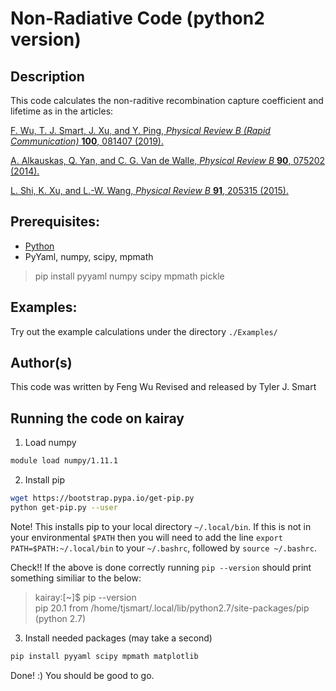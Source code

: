 Non-Radiative Code (python2 version)
===================================

Description
------------------------------------
This code calculates the non-raditive recombination capture coefficient and lifetime as in the articles:

[F. Wu, T. J. Smart, J. Xu, and Y. Ping, *Physical Review B (Rapid Communication)* **100**, 081407 (2019).](https://journals.aps.org/prb/abstract/10.1103/PhysRevB.100.081407 "Carrier recombination mechanism at defects in wide band gap two-dimensional materials from first principles")

[A. Alkauskas, Q. Yan, and C. G. Van de Walle, *Physical Review B* **90**, 075202 (2014).](https://journals.aps.org/prb/abstract/10.1103/PhysRevB.90.075202 "First-principles theory of nonradiative carrier capture via multiphonon emission")

[L. Shi, K. Xu, and L.-W. Wang, *Physical Review B* **91**, 205315 (2015).](https://journals.aps.org/prb/abstract/10.1103/PhysRevB.91.205315 "Comparative study of ab initio nonradiative recombination rate calculations under different formalisms")

Prerequisites:
------------------------------------
* [Python](https://www.python.org/downloads)
* PyYaml, numpy, scipy, mpmath
 > pip install pyyaml numpy scipy mpmath pickle

Examples:
------------------------------------
Try out the example calculations under the directory `./Examples/`


Author(s)
------------------------------------
This code was written by Feng Wu
Revised and released by Tyler J. Smart


Running the code on kairay
------------------------------------
1. Load numpy

```bash
module load numpy/1.11.1
```

2. Install pip

```bash
wget https://bootstrap.pypa.io/get-pip.py
python get-pip.py --user
```

Note! This installs pip to your local directory `~/.local/bin`. If this is not in your environmental `$PATH` then you will need to add the line `export PATH=$PATH:~/.local/bin` to your `~/.bashrc`, followed by `source ~/.bashrc`.

Check!! If the above is done correctly running `pip --version` should print something similiar to the below:
 > kairay:[~]$ pip --version  
 > pip 20.1 from /home/tjsmart/.local/lib/python2.7/site-packages/pip (python 2.7)

3. Install needed packages (may take a second)

```bash
pip install pyyaml scipy mpmath matplotlib
```

Done! :) You should be good to go.
